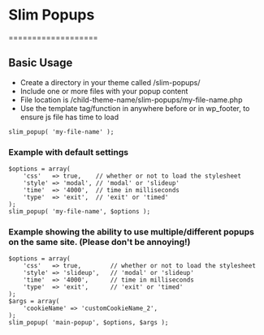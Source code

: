 # Slim Popups
===================
## Basic Usage
* Create a directory in your theme called /slim-popups/
* Include one or more files with your popup content
* File location is /child-theme-name/slim-popups/my-file-name.php
* Use the template tag/function in anywhere before or in wp_footer, to ensure js file has time to load

```
slim_popup( 'my-file-name' );
```

### Example with default settings

```
$options = array(
	'css'  	=> true, 	// whether or not to load the stylesheet
	'style'	=> 'modal', // 'modal' or 'slideup'
	'time'	=> '4000',  // time in milliseconds
	'type' 	=> 'exit',  // 'exit' or 'timed'
);
slim_popup( 'my-file-name', $options );
```

### Example showing the ability to use multiple/different popups on the same site. (Please don't be annoying!)

```
$options = array(
	'css'	=> true, 		// whether or not to load the stylesheet
	'style'	=> 'slideup', 	// 'modal' or 'slideup'
	'time'	=> '4000',  	// time in milliseconds
	'type'	=> 'exit',  	// 'exit' or 'timed'
);
$args = array(
	'cookieName' => 'customCookieName_2',
);
slim_popup( 'main-popup', $options, $args );
```